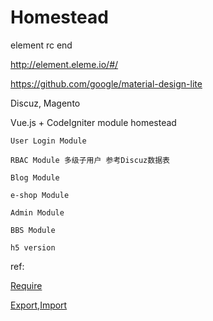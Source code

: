 # Homestead

element rc end

http://element.eleme.io/#/

https://github.com/google/material-design-lite

Discuz, Magento

Vue.js + CodeIgniter module homestead

```
User Login Module

RBAC Module 多级子用户 参考Discuz数据表

Blog Module

e-shop Module

Admin Module

BBS Module

h5 version
```

ref:

[Require](http://javascript.ruanyifeng.com/nodejs/module.html#toc5)

[Export,Import](http://www.infoq.com/cn/articles/es6-in-depth-modules)
